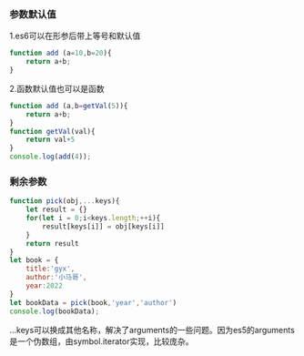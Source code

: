 ### 参数默认值
1.es6可以在形参后带上等号和默认值
``` javascript
function add (a=10,b=20){
    return a+b;
}
```

2.函数默认值也可以是函数
``` javascript
function add (a,b=getVal(5)){
    return a+b;
}
function getVal(val){
    return val+5
}
console.log(add(4));
```

### 剩余参数
``` javascript
function pick(obj,...keys){
    let result = {}
    for(let i = 0;i<keys.length;++i){
        result[keys[i]] = obj[keys[i]]
    }
    return result
}
let book = {
    title:'gyx',
    author:'小马哥',
    year:2022
}
let bookData = pick(book,'year','author')
console.log(bookData);
```
...keys可以换成其他名称，解决了arguments的一些问题。因为es5的arguments是一个伪数组，由symbol.iterator实现，比较庞杂。